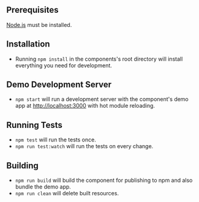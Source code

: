 ## Prerequisites

[Node.js](http://nodejs.org/) must be installed.

## Installation

* Running `npm install` in the components's root directory will install everything you need for development.

## Demo Development Server

* `npm start` will run a development server with the component's demo app at [http://localhost:3000](http://localhost:3000) with hot module reloading.

## Running Tests

* `npm test` will run the tests once.
* `npm run test:watch` will run the tests on every change.

## Building

* `npm run build` will build the component for publishing to npm and also bundle the demo app.
* `npm run clean` will delete built resources.
